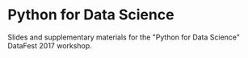 # Python for Data Science

Slides and supplementary materials for the "Python for Data Science" DataFest 2017 workshop.